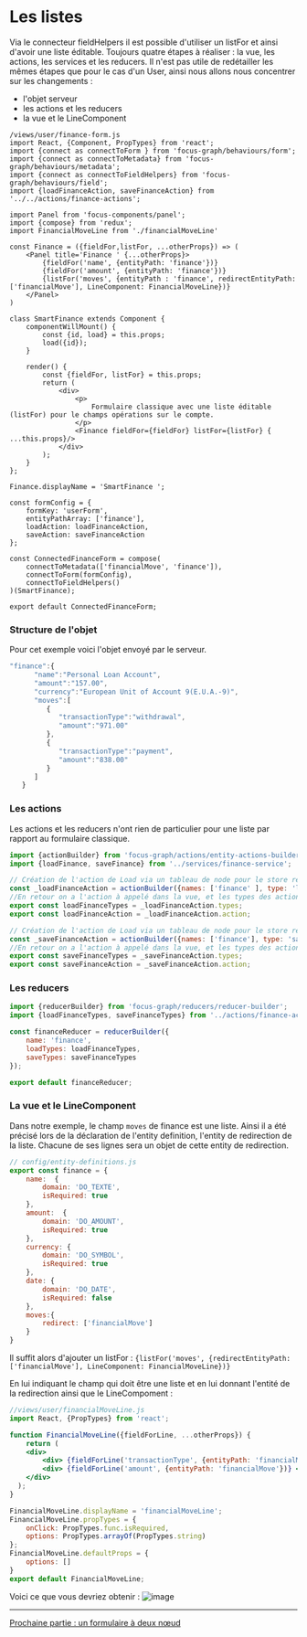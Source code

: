 # Les listes

Via le connecteur fieldHelpers il est possible d'utiliser un listFor et ainsi d'avoir une liste éditable.
Toujours quatre étapes à réaliser : la vue, les actions, les services et les reducers. Il n'est pas utile de redétailler les mêmes étapes que pour le cas d'un User, ainsi nous allons nous concentrer sur les changements :
 - l'objet serveur
 - les actions et les reducers
 - la vue et le LineComponent

```
/views/user/finance-form.js
import React, {Component, PropTypes} from 'react';
import {connect as connectToForm } from 'focus-graph/behaviours/form';
import {connect as connectToMetadata} from 'focus-graph/behaviours/metadata';
import {connect as connectToFieldHelpers} from 'focus-graph/behaviours/field';
import {loadFinanceAction, saveFinanceAction} from '../../actions/finance-actions';

import Panel from 'focus-components/panel';
import {compose} from 'redux';
import FinancialMoveLine from './financialMoveLine'

const Finance = ({fieldFor,listFor, ...otherProps}) => (
    <Panel title='Finance ' {...otherProps}>
        {fieldFor('name', {entityPath: 'finance'})}
        {fieldFor('amount', {entityPath: 'finance'})}
        {listFor('moves', {entityPath : 'finance', redirectEntityPath: ['financialMove'], LineComponent: FinancialMoveLine})}
    </Panel>
)

class SmartFinance extends Component {
    componentWillMount() {
        const {id, load} = this.props;
        load({id});
    }

    render() {
        const {fieldFor, listFor} = this.props;
        return (
            <div>
                <p>
                    Formulaire classique avec une liste éditable (listFor) pour le champs opérations sur le compte.
                </p>
                <Finance fieldFor={fieldFor} listFor={listFor} { ...this.props}/>
            </div>
        );
    }
};

Finance.displayName = 'SmartFinance ';

const formConfig = {
    formKey: 'userForm',
    entityPathArray: ['finance'],
    loadAction: loadFinanceAction,
    saveAction: saveFinanceAction
};

const ConnectedFinanceForm = compose(
    connectToMetadata(['financialMove', 'finance']),
    connectToForm(formConfig),
    connectToFieldHelpers()
)(SmartFinance);

export default ConnectedFinanceForm;

```

### Structure de l'objet
Pour cet exemple voici l'objet envoyé par le serveur.
```jsx
"finance":{
      "name":"Personal Loan Account",
      "amount":"157.00",
      "currency":"European Unit of Account 9(E.U.A.-9)",
      "moves":[
         {
            "transactionType":"withdrawal",
            "amount":"971.00"
         },
         {
            "transactionType":"payment",
            "amount":"838.00"
         }
      ]
   }
```
### Les actions

Les actions et les reducers n'ont rien de particulier pour une liste par rapport au formulaire classique.

```jsx
import {actionBuilder} from 'focus-graph/actions/entity-actions-builder';
import {loadFinance, saveFinance} from '../services/finance-service';

// Création de l'action de Load via un tableau de node pour le store redux, un type d'action et un service associé
const _loadFinanceAction = actionBuilder({names: ['finance' ], type: 'load', service: loadFinance});
//En retour on a l'action à appelé dans la vue, et les types des actions redux crées à donner au reduce redux
export const loadFinanceTypes = _loadFinanceAction.types;
export const loadFinanceAction = _loadFinanceAction.action;

// Création de l'action de Load via un tableau de node pour le store redux, un type d'action et un service associé
const _saveFinanceAction = actionBuilder({names: ['finance'], type: 'save', service: saveFinance});
//En retour on a l'action à appelé dans la vue, et les types des actions redux crées à donner au reduce redux
export const saveFinanceTypes = _saveFinanceAction.types;
export const saveFinanceAction = _saveFinanceAction.action;
```

### Les reducers

```jsx
import {reducerBuilder} from 'focus-graph/reducers/reducer-builder';
import {loadFinanceTypes, saveFinanceTypes} from '../actions/finance-actions';

const financeReducer = reducerBuilder({
    name: 'finance',
    loadTypes: loadFinanceTypes,
    saveTypes: saveFinanceTypes
});

export default financeReducer;
```

### La vue et le LineComponent

Dans notre exemple, le champ `moves` de finance est une liste. Ainsi il a été précisé lors de la déclaration de l'entity definition, l'entity de redirection de la liste. Chacune de ses lignes sera un objet de cette entity de redirection.

```jsx
// config/entity-definitions.js
export const finance = {
    name:  {
        domain: 'DO_TEXTE',
        isRequired: true
    },
    amount:  {
        domain: 'DO_AMOUNT',
        isRequired: true
    },
    currency: {
        domain: 'DO_SYMBOL',
        isRequired: true
    },
    date: {
        domain: 'DO_DATE',
        isRequired: false
    },
    moves:{
        redirect: ['financialMove']
    }
}
```

Il suffit alors d'ajouter un listFor :
`{listFor('moves', {redirectEntityPath: ['financialMove'], LineComponent: FinancialMoveLine})}`

En lui indiquant le champ qui doit être une liste et en lui donnant l'entité de la redirection ainsi que le LineCompoment :
```jsx
//views/user/financialMoveLine.js
import React, {PropTypes} from 'react';

function FinancialMoveLine({fieldForLine, ...otherProps}) {
    return (
    <div>
        <div> {fieldForLine('transactionType', {entityPath: 'financialMove'})} </div>
        <div> {fieldForLine('amount', {entityPath: 'financialMove'})} </div>
    </div>
  );
}

FinancialMoveLine.displayName = 'financialMoveLine';
FinancialMoveLine.propTypes = {
    onClick: PropTypes.func.isRequired,
    options: PropTypes.arrayOf(PropTypes.string)
};
FinancialMoveLine.defaultProps = {
    options: []
}
export default FinancialMoveLine;
```

Voici ce que vous devriez obtenir :
![image](https://cloud.githubusercontent.com/assets/8124804/22733835/bb42826a-edf3-11e6-93ca-5273032c0f45.png)

---

[Prochaine partie : un formulaire à deux nœud](../03-Deux%20noeuds/)
